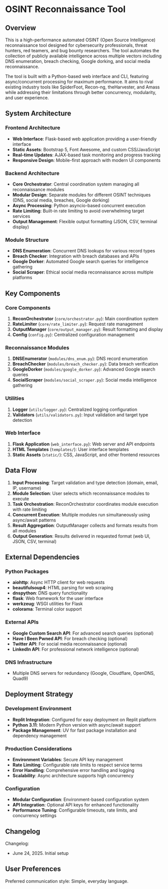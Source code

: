 # OSINT Reconnaissance Tool

## Overview

This is a high-performance automated OSINT (Open Source Intelligence) reconnaissance tool designed for cybersecurity professionals, threat hunters, red teamers, and bug bounty researchers. The tool automates the collection of publicly available intelligence across multiple vectors including DNS enumeration, breach checking, Google dorking, and social media reconnaissance.

The tool is built with a Python-based web interface and CLI, featuring async/concurrent processing for maximum performance. It aims to rival existing industry tools like SpiderFoot, Recon-ng, theHarvester, and Amass while addressing their limitations through better concurrency, modularity, and user experience.

## System Architecture

### Frontend Architecture
- **Web Interface**: Flask-based web application providing a user-friendly interface
- **Static Assets**: Bootstrap 5, Font Awesome, and custom CSS/JavaScript
- **Real-time Updates**: AJAX-based task monitoring and progress tracking
- **Responsive Design**: Mobile-first approach with modern UI components

### Backend Architecture
- **Core Orchestrator**: Central coordination system managing all reconnaissance modules
- **Modular Design**: Separate modules for different OSINT techniques (DNS, social media, breaches, Google dorking)
- **Async Processing**: Python asyncio-based concurrent execution
- **Rate Limiting**: Built-in rate limiting to avoid overwhelming target services
- **Output Management**: Flexible output formatting (JSON, CSV, terminal display)

### Module Structure
- **DNS Enumeration**: Concurrent DNS lookups for various record types
- **Breach Checker**: Integration with breach databases and APIs
- **Google Dorker**: Automated Google search queries for intelligence gathering
- **Social Scraper**: Ethical social media reconnaissance across multiple platforms

## Key Components

### Core Components
1. **ReconOrchestrator** (`core/orchestrator.py`): Main coordination system
2. **RateLimiter** (`core/rate_limiter.py`): Request rate management
3. **OutputManager** (`core/output_manager.py`): Result formatting and display
4. **Config** (`config.py`): Centralized configuration management

### Reconnaissance Modules
1. **DNSEnumerator** (`modules/dns_enum.py`): DNS record enumeration
2. **BreachChecker** (`modules/breach_checker.py`): Data breach verification
3. **GoogleDorker** (`modules/google_dorker.py`): Advanced Google search queries
4. **SocialScraper** (`modules/social_scraper.py`): Social media intelligence gathering

### Utilities
1. **Logger** (`utils/logger.py`): Centralized logging configuration
2. **Validators** (`utils/validators.py`): Input validation and target type detection

### Web Interface
1. **Flask Application** (`web_interface.py`): Web server and API endpoints
2. **HTML Templates** (`templates/`): User interface templates
3. **Static Assets** (`static/`): CSS, JavaScript, and other frontend resources

## Data Flow

1. **Input Processing**: Target validation and type detection (domain, email, IP, username)
2. **Module Selection**: User selects which reconnaissance modules to execute
3. **Task Orchestration**: ReconOrchestrator coordinates module execution with rate limiting
4. **Concurrent Execution**: Multiple modules run simultaneously using async/await patterns
5. **Result Aggregation**: OutputManager collects and formats results from all modules
6. **Output Generation**: Results delivered in requested format (web UI, JSON, CSV, terminal)

## External Dependencies

### Python Packages
- **aiohttp**: Async HTTP client for web requests
- **beautifulsoup4**: HTML parsing for web scraping
- **dnspython**: DNS query functionality
- **flask**: Web framework for the user interface
- **werkzeug**: WSGI utilities for Flask
- **colorama**: Terminal color support

### External APIs
- **Google Custom Search API**: For advanced search queries (optional)
- **Have I Been Pwned API**: For breach checking (optional)
- **Twitter API**: For social media reconnaissance (optional)
- **LinkedIn API**: For professional network intelligence (optional)

### DNS Infrastructure
- Multiple DNS servers for redundancy (Google, Cloudflare, OpenDNS, Quad9)

## Deployment Strategy

### Development Environment
- **Replit Integration**: Configured for easy deployment on Replit platform
- **Python 3.11**: Modern Python version with async/await support
- **Package Management**: UV for fast package installation and dependency management

### Production Considerations
- **Environment Variables**: Secure API key management
- **Rate Limiting**: Configurable rate limits to respect service terms
- **Error Handling**: Comprehensive error handling and logging
- **Scalability**: Async architecture supports high concurrency

### Configuration
- **Modular Configuration**: Environment-based configuration system
- **API Integration**: Optional API keys for enhanced functionality
- **Performance Tuning**: Configurable timeouts, rate limits, and concurrency settings

## Changelog

Changelog:
- June 24, 2025. Initial setup

## User Preferences

Preferred communication style: Simple, everyday language.